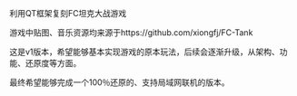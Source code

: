 利用QT框架复刻FC坦克大战游戏

游戏中贴图、音乐资源均来源于https://github.com/xiongfj/FC-Tank

这是v1版本，希望能够基本实现游戏的原本玩法，后续会逐渐升级，从架构、功能、还原度等方面。

最终希望能够完成一个100％还原的、支持局域网联机的版本。
